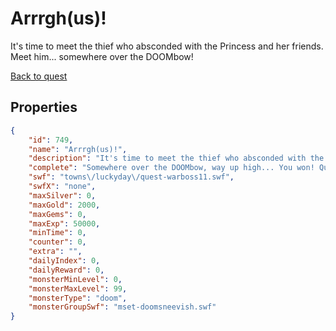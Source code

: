 # Arrrgh(us)!

It's time to meet the thief who absconded with the Princess and her friends. Meet him... somewhere over the DOOMbow!

[Back to quest](../quests.md)

## Properties

```json
{
    "id": 749,
    "name": "Arrrgh(us)!",
    "description": "It's time to meet the thief who absconded with the Princess and her friends. Meet him... somewhere over the DOOMbow!",
    "complete": "Somewhere over the DOOMbow, way up high... You won! Queen Maeve and King Sneevrick are both in your debt.",
    "swf": "towns\/luckyday\/quest-warboss11.swf",
    "swfX": "none",
    "maxSilver": 0,
    "maxGold": 2000,
    "maxGems": 0,
    "maxExp": 50000,
    "minTime": 0,
    "counter": 0,
    "extra": "",
    "dailyIndex": 0,
    "dailyReward": 0,
    "monsterMinLevel": 0,
    "monsterMaxLevel": 99,
    "monsterType": "doom",
    "monsterGroupSwf": "mset-doomsneevish.swf"
}
```

